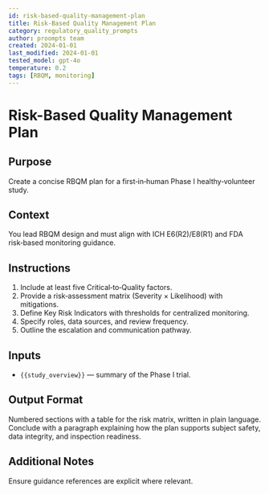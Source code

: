 ```yaml
---
id: risk-based-quality-management-plan
title: Risk-Based Quality Management Plan
category: regulatory_quality_prompts
author: proompts team
created: 2024-01-01
last_modified: 2024-01-01
tested_model: gpt-4o
temperature: 0.2
tags: [RBQM, monitoring]
---
```


# Risk-Based Quality Management Plan

## Purpose

Create a concise RBQM plan for a first‑in‑human Phase I healthy‑volunteer study.

## Context

You lead RBQM design and must align with ICH E6(R2)/E8(R1) and FDA risk‑based monitoring guidance.

## Instructions

1. Include at least five Critical‑to‑Quality factors.
1. Provide a risk‑assessment matrix (Severity × Likelihood) with mitigations.
1. Define Key Risk Indicators with thresholds for centralized monitoring.
1. Specify roles, data sources, and review frequency.
1. Outline the escalation and communication pathway.

## Inputs

- `{{study_overview}}` — summary of the Phase I trial.

## Output Format

Numbered sections with a table for the risk matrix, written in plain language. Conclude with a paragraph explaining how the plan supports subject safety, data integrity, and inspection readiness.

## Additional Notes

Ensure guidance references are explicit where relevant.

<!-- markdownlint-enable MD029 MD036 -->
